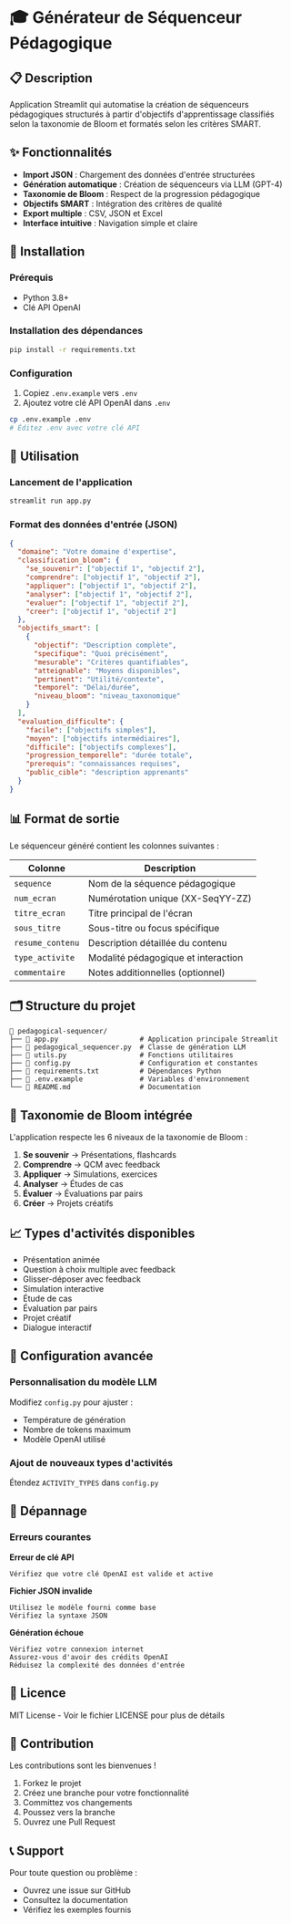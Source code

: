 # 🎓 Générateur de Séquenceur Pédagogique

## 📋 Description

Application Streamlit qui automatise la création de séquenceurs pédagogiques structurés à partir d'objectifs d'apprentissage classifiés selon la taxonomie de Bloom et formatés selon les critères SMART.

## ✨ Fonctionnalités

- **Import JSON** : Chargement des données d'entrée structurées
- **Génération automatique** : Création de séquenceurs via LLM (GPT-4)
- **Taxonomie de Bloom** : Respect de la progression pédagogique
- **Objectifs SMART** : Intégration des critères de qualité
- **Export multiple** : CSV, JSON et Excel
- **Interface intuitive** : Navigation simple et claire

## 🚀 Installation

### Prérequis
- Python 3.8+
- Clé API OpenAI

### Installation des dépendances
```bash
pip install -r requirements.txt
```

### Configuration
1. Copiez `.env.example` vers `.env`
2. Ajoutez votre clé API OpenAI dans `.env`

```bash
cp .env.example .env
# Éditez .env avec votre clé API
```

## 📱 Utilisation

### Lancement de l'application
```bash
streamlit run app.py
```

### Format des données d'entrée (JSON)

```json
{
  "domaine": "Votre domaine d'expertise",
  "classification_bloom": {
    "se_souvenir": ["objectif 1", "objectif 2"],
    "comprendre": ["objectif 1", "objectif 2"],
    "appliquer": ["objectif 1", "objectif 2"],
    "analyser": ["objectif 1", "objectif 2"],
    "evaluer": ["objectif 1", "objectif 2"],
    "creer": ["objectif 1", "objectif 2"]
  },
  "objectifs_smart": [
    {
      "objectif": "Description complète",
      "specifique": "Quoi précisément",
      "mesurable": "Critères quantifiables",
      "atteignable": "Moyens disponibles",
      "pertinent": "Utilité/contexte",
      "temporel": "Délai/durée",
      "niveau_bloom": "niveau_taxonomique"
    }
  ],
  "evaluation_difficulte": {
    "facile": ["objectifs simples"],
    "moyen": ["objectifs intermédiaires"],
    "difficile": ["objectifs complexes"],
    "progression_temporelle": "durée totale",
    "prerequis": "connaissances requises",
    "public_cible": "description apprenants"
  }
}
```

## 📊 Format de sortie

Le séquenceur généré contient les colonnes suivantes :

| Colonne | Description |
|---------|-------------|
| `sequence` | Nom de la séquence pédagogique |
| `num_ecran` | Numérotation unique (XX-SeqYY-ZZ) |
| `titre_ecran` | Titre principal de l'écran |
| `sous_titre` | Sous-titre ou focus spécifique |
| `resume_contenu` | Description détaillée du contenu |
| `type_activite` | Modalité pédagogique et interaction |
| `commentaire` | Notes additionnelles (optionnel) |

## 🗂️ Structure du projet

```
📁 pedagogical-sequencer/
├── 📄 app.py                    # Application principale Streamlit
├── 📄 pedagogical_sequencer.py  # Classe de génération LLM
├── 📄 utils.py                  # Fonctions utilitaires
├── 📄 config.py                 # Configuration et constantes
├── 📄 requirements.txt          # Dépendances Python
├── 📄 .env.example              # Variables d'environnement
└── 📄 README.md                 # Documentation
```

## 🎯 Taxonomie de Bloom intégrée

L'application respecte les 6 niveaux de la taxonomie de Bloom :

1. **Se souvenir** → Présentations, flashcards
2. **Comprendre** → QCM avec feedback
3. **Appliquer** → Simulations, exercices
4. **Analyser** → Études de cas
5. **Évaluer** → Évaluations par pairs
6. **Créer** → Projets créatifs

## 📈 Types d'activités disponibles

- Présentation animée
- Question à choix multiple avec feedback
- Glisser-déposer avec feedback
- Simulation interactive
- Étude de cas
- Évaluation par pairs
- Projet créatif
- Dialogue interactif

## 🔧 Configuration avancée

### Personnalisation du modèle LLM
Modifiez `config.py` pour ajuster :
- Température de génération
- Nombre de tokens maximum
- Modèle OpenAI utilisé

### Ajout de nouveaux types d'activités
Étendez `ACTIVITY_TYPES` dans `config.py`

## 🐛 Dépannage

### Erreurs courantes

**Erreur de clé API**
```
Vérifiez que votre clé OpenAI est valide et active
```

**Fichier JSON invalide**
```
Utilisez le modèle fourni comme base
Vérifiez la syntaxe JSON
```

**Génération échoue**
```
Vérifiez votre connexion internet
Assurez-vous d'avoir des crédits OpenAI
Réduisez la complexité des données d'entrée
```

## 📄 Licence

MIT License - Voir le fichier LICENSE pour plus de détails

## 🤝 Contribution

Les contributions sont les bienvenues ! 

1. Forkez le projet
2. Créez une branche pour votre fonctionnalité
3. Committez vos changements
4. Poussez vers la branche
5. Ouvrez une Pull Request

## 📞 Support

Pour toute question ou problème :
- Ouvrez une issue sur GitHub
- Consultez la documentation
- Vérifiez les exemples fournis